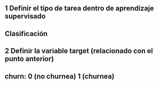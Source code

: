 ## 1 Definir el tipo de tarea dentro de aprendizaje supervisado
##   Clasificación

## 2 Definir la variable target (relacionado con el punto anterior)
##   churn: 0 (no churnea) 1  (churnea)
